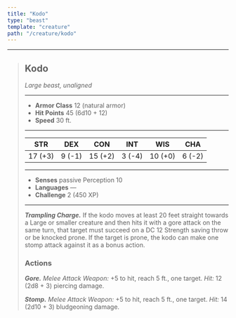 ```yaml
---
title: "Kodo"
type: "beast"
template: "creature"
path: "/creature/kodo"
---
```


___
>
> ## Kodo
>*Large beast, unaligned*
> ___
>
> - **Armor Class** 12 (natural armor)
> - **Hit Points** 45 (6d10 + 12)
> - **Speed** 30 ft.
>___
>
>|STR|DEX|CON|INT|WIS|CHA|
>|:---:|:---:|:---:|:---:|:---:|:---:|
>|17 (+3)|9 (-1)|15 (+2)|3 (-4)|10 (+0)|6 (-2)|
>___
>
> - **Senses** passive Perception 10
> - **Languages** —
> - **Challenge** 2 (450 XP)
> ___
>
> ***Trampling Charge.*** If the kodo moves at least 20 feet straight towards a Large or smaller creature and then hits it with a gore attack on the same turn, that target must succeed on a DC 12 Strength saving throw or be knocked prone. If the target is prone, the kodo can make one stomp attack against it as a bonus action.
>
> ### Actions
> ***Gore.*** *Melee Attack Weapon:* +5 to hit, reach 5 ft., one target. *Hit:* 12 (2d8 + 3) piercing damage.
>
> ***Stomp.*** *Melee Attack Weapon:* +5 to hit, reach 5 ft., one target. *Hit:* 14 (2d10 + 3) bludgeoning damage.
